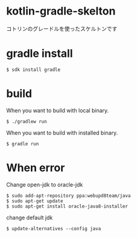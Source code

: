 # kotlin-gradle-skelton
コトリンのグレードルを使ったスケルトンです

# gradle install 
```console
$ sdk install gradle
```

# build 
When you want to build with local binary.
```consle
$ ./gradlew run
```
When you want to build with installed binary.
```consle
$ gradle run
```

# When error
Change open-jdk to oracle-jdk
```consle
$ sudo add-apt-repository ppa:webupd8team/java
$ sudo apt-get update
$ sudo apt-get install oracle-java8-installer
```
change default jdk
```console
$ update-alternatives --config java
```
